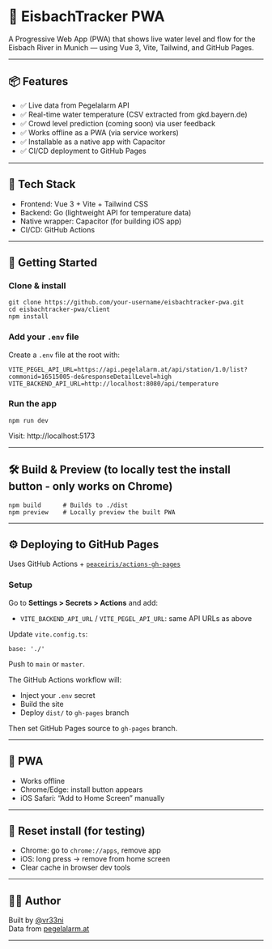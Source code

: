 # 🌊 EisbachTracker PWA

A Progressive Web App (PWA) that shows live water level and flow for the Eisbach River in Munich — using Vue 3, Vite, Tailwind, and GitHub Pages.

---

## 📦 Features

- ✅ Live data from Pegelalarm API
- ✅ Real-time water temperature (CSV extracted from gkd.bayern.de)
- ✅ Crowd level prediction (coming soon) via user feedback
- ✅ Works offline as a PWA (via service workers)
- ✅ Installable as a native app with Capacitor
- ✅ CI/CD deployment to GitHub Pages

---

## 🧱 Tech Stack

- Frontend: Vue 3 + Vite + Tailwind CSS
- Backend: Go (lightweight API for temperature data)
- Native wrapper: Capacitor (for building iOS app)
- CI/CD: GitHub Actions

---

## 🚀 Getting Started

### Clone & install

    git clone https://github.com/your-username/eisbachtracker-pwa.git
    cd eisbachtracker-pwa/client
    npm install

### Add your `.env` file

Create a `.env` file at the root with:

    VITE_PEGEL_API_URL=https://api.pegelalarm.at/api/station/1.0/list?commonid=16515005-de&responseDetailLevel=high
    VITE_BACKEND_API_URL=http://localhost:8080/api/temperature

### Run the app

    npm run dev

Visit: http://localhost:5173

---

## 🛠 Build & Preview (to locally test the install button - only works on Chrome)

    npm build      # Builds to ./dist
    npm preview    # Locally preview the built PWA

---

## ⚙️ Deploying to GitHub Pages

Uses GitHub Actions + [`peaceiris/actions-gh-pages`](https://github.com/peaceiris/actions-gh-pages)

### Setup

Go to **Settings > Secrets > Actions** and add:

- `VITE_BACKEND_API_URL` / `VITE_PEGEL_API_URL`: same API URLs as above

Update `vite.config.ts`:

    base: './'

Push to `main` or `master`.

The GitHub Actions workflow will:

- Inject your `.env` secret
- Build the site
- Deploy `dist/` to `gh-pages` branch

Then set GitHub Pages source to `gh-pages` branch.

---

## 📱 PWA

- Works offline
- Chrome/Edge: install button appears
- iOS Safari: “Add to Home Screen” manually

---

## 🔄 Reset install (for testing)

- Chrome: go to `chrome://apps`, remove app
- iOS: long press → remove from home screen
- Clear cache in browser dev tools

---

## 🧑‍💻 Author

Built by [@vr33ni](https://github.com/vr33ni)  
Data from [pegelalarm.at](https://api.pegelalarm.at)

---
